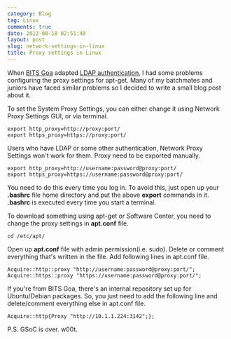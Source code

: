 ```yaml
---
category: Blog
tag: Linux
comments: true
date: 2012-08-18 02:51:48
layout: post
slug: network-settings-in-linux
title: Proxy settings in Linux
---
```


When [BITS Goa](http://www.bits-pilani.ac.in/goa/index.aspx) adapted [LDAP authentication](http://en.wikipedia.org/wiki/Lightweight_Directory_Access_Protocol), I had some problems configuring the proxy settings for apt-get. Many of my batchmates and juniors have faced similar problems so I decided to write a small blog post about it.

To set the System Proxy Settings, you can either change it using Network Proxy Settings GUI, or via terminal.

    
    export http_proxy=http://proxy:port/
    export https_proxy=https://proxy:port/


Users who have LDAP or some other authentication, Network Proxy Settings won't work for them. Proxy need to be exported manually.

    
    export http_proxy=http://username:password@proxy:port/
    export https_proxy=https://username:password@proxy:port/


You need to do this every time you log in. To avoid this, just open up your **.bashrc** file home directory and put the above **export** commands in it. **.bashrc** is executed every time you start a terminal.

To download something using apt-get or Software Center, you need to change the proxy settings in **apt.conf** file.
    
    cd /etc/apt/

Open up **apt.conf** file with admin permission(i.e. sudo). Delete or comment everything that's written in the file. Add following lines in apt.conf file.
    
    Acquire::http::proxy "http://username:password@proxy:port/";
    Acquire::https::proxy "https://username:password@proxy:port/";
    
If you're from BITS Goa, there's an internal repository set up for Ubuntu/Debian packages. So, you just need to add the following line and delete/comment everything else in apt.conf file.

    Acquire::http{Proxy "http://10.1.1.224:3142";};
    
P.S. GSoC is over. w00t.
